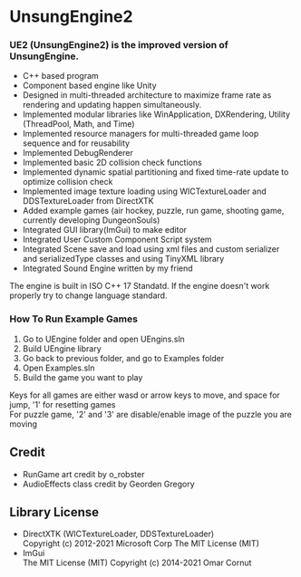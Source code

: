 # UnsungEngine2

### UE2 (UnsungEngine2) is the improved version of UnsungEngine.
- C++ based program
- Component based engine like Unity
- Designed in multi-threaded architecture to maximize frame rate as rendering and updating happen simultaneously.
- Implemented modular libraries like WinApplication, DXRendering, Utility (ThreadPool, Math, and Time)
- Implemented resource managers for multi-threaded game loop sequence and for reusability
- Implemented DebugRenderer
- Implemented basic 2D collision check functions
- Implemented dynamic spatial partitioning and fixed time-rate update to optimize collision check
- Implemented image texture loading using WICTextureLoader and DDSTextureLoader from DirectXTK
- Added example games (air hockey, puzzle, run game, shooting game, currently developing DungeonSouls)
- Integrated GUI library(ImGui) to make editor
- Integrated User Custom Component Script system
- Integrated Scene save and load using xml files and custom serializer and serializedType classes and using TinyXML library
- Integrated Sound Engine written by my friend

The engine is built in ISO C++ 17 Standatd. If the engine doesn't work properly try to change language standard.

### How To Run Example Games
1. Go to UEngine folder and open UEngins.sln
2. Build UEngine library
3. Go back to previous folder, and go to Examples folder
4. Open Examples.sln
5. Build the game you want to play

Keys for all games are either wasd or arrow keys to move, and space for jump, '1' for resetting games
<br />For puzzle game, '2' and '3' are disable/enable image of the puzzle you are moving

## Credit
- RunGame art credit by o_robster
- AudioEffects class credit by Georden Gregory

## Library License
- DirectXTK (WICTextureLoader, DDSTextureLoader)<br/>Copyright (c) 2012-2021 Microsoft Corp
  The MIT License (MIT)
- ImGui<br/>The MIT License (MIT)
  Copyright (c) 2014-2021 Omar Cornut
